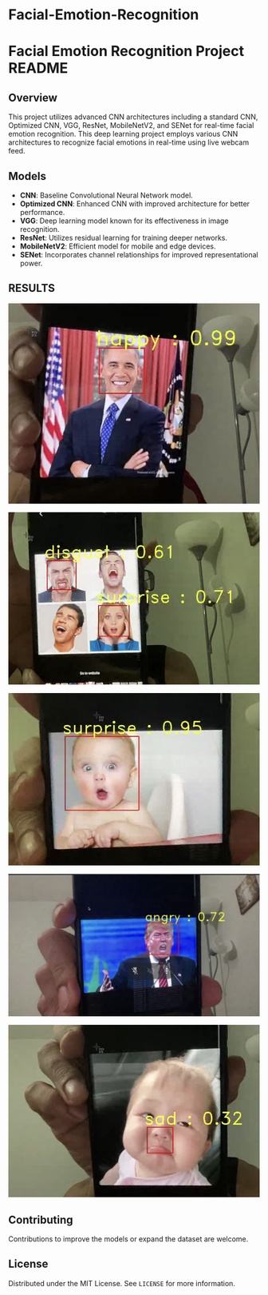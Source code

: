 # Facial-Emotion-Recognition

# Facial Emotion Recognition Project README

## Overview
This project utilizes advanced CNN architectures including a standard CNN, Optimized CNN, VGG, ResNet, MobileNetV2, and SENet for real-time facial emotion recognition.
This deep learning project employs various CNN architectures to recognize facial emotions in real-time using live webcam feed.

## Models
- **CNN**: Baseline Convolutional Neural Network model.
- **Optimized CNN**: Enhanced CNN with improved architecture for better performance.
- **VGG**: Deep learning model known for its effectiveness in image recognition.
- **ResNet**: Utilizes residual learning for training deeper networks.
- **MobileNetV2**: Efficient model for mobile and edge devices.
- **SENet**: Incorporates channel relationships for improved representational power.

## RESULTS 
![Happy](https://github.com/ItShivani/Facial-Emotion-Recognition/blob/main/images/Screenshot%202023-12-10%20at%209.07.35%20PM.png)

![Disgust](https://github.com/ItShivani/Facial-Emotion-Recognition/blob/main/images/Screenshot%202023-12-10%20at%209.08.00%20PM.png)

![Surprise](https://github.com/ItShivani/Facial-Emotion-Recognition/blob/main/images/Screenshot%202023-12-10%20at%209.08.33%20PM.png)

![Angry](https://github.com/ItShivani/Facial-Emotion-Recognition/blob/main/images/Screenshot%202023-12-10%20at%209.10.40%20PM.png)

![Sad](https://github.com/ItShivani/Facial-Emotion-Recognition/blob/main/images/Screenshot%202023-12-10%20at%209.08.18%20PM.png)





## Contributing
Contributions to improve the models or expand the dataset are welcome.

## License
Distributed under the MIT License. See `LICENSE` for more information.


